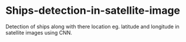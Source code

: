 # Ships-detection-in-satellite-image
Detection of ships along with there location eg. latitude and longitude in satellite images using CNN.
